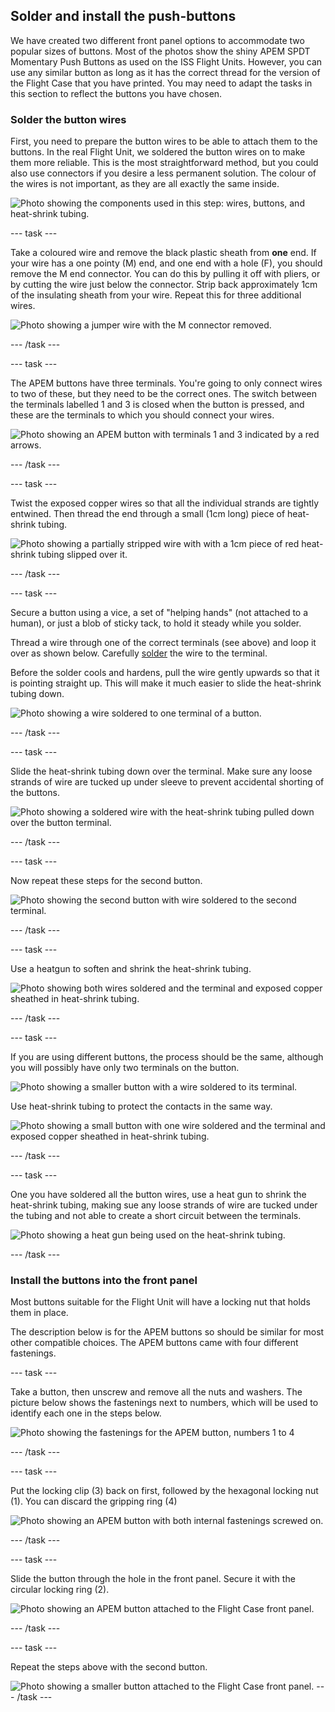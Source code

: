 ## Solder and install the push-buttons

We have created two different front panel options to accommodate two popular sizes of buttons. Most of the photos show the shiny APEM SPDT Momentary Push Buttons as used on the ISS Flight Units. However, you can use any similar button as long as it has the correct thread for the version of the Flight Case that you have printed. You may need to adapt the tasks in this section to reflect the buttons you have chosen.


### Solder the button wires

First, you need to prepare the button wires to be able to attach them to the buttons. In the real Flight Unit, we soldered the button wires on to make them more reliable. This is the most straightforward method, but you could also use connectors if you desire a less permanent solution. The colour of the wires is not important, as they are all exactly the same inside.

![Photo showing the components used in this step: wires, buttons, and heat-shrink tubing.](images/button_kit.JPG)

--- task ---

Take a coloured wire and remove the black plastic sheath from **one** end. If your wire has a one pointy (M) end, and one end with a hole (F), you should remove the M end connector. You can do this by pulling it off with pliers, or by cutting the wire just below the connector. Strip back approximately 1cm of the insulating sheath from your wire. Repeat this for three additional wires. 

![Photo showing a jumper wire with the M connector removed.](images/button_wire_strip.JPG)

--- /task ---

--- task ---

The APEM buttons have three terminals. You're going to only connect wires to two of these, but they need to be the correct ones. The switch between the terminals labelled 1 and 3 is closed when the button is pressed, and these are the terminals to which you should connect your wires.

![Photo showing an APEM button with terminals 1 and 3 indicated by a red arrows.](images/button_labels.JPG)

--- /task ---

--- task ---

Twist the exposed copper wires so that all the individual strands are tightly entwined. Then thread the end through a small (1cm long) piece of heat-shrink tubing. 

![Photo showing a partially stripped wire with with a 1cm piece of red heat-shrink tubing slipped over it.](images/button_wire_hs_slip.JPG)

--- /task ---

--- task ---

Secure a button using a vice, a set of "helping hands" (not attached to a human), or just a blob of sticky tack, to hold it steady while you solder.

Thread a wire through one of the correct terminals (see above) and loop it over as shown below. Carefully [solder](https://www.raspberrypi.com/news/getting-started-soldering/) the wire to the terminal. 

Before the solder cools and hardens, pull the wire gently upwards so that it is pointing straight up. This will make it much easier to slide the heat-shrink tubing down.

![Photo showing a wire soldered to one terminal of a button.](images/buttons_solder2.JPG)

--- /task ---

--- task ---

Slide the heat-shrink tubing down over the terminal. Make sure any loose strands of wire are tucked up under sleeve to prevent accidental shorting of the buttons. 


![Photo showing a soldered wire with the heat-shrink tubing pulled down over the button terminal.](images/button_wire_hs_over.JPG)

--- /task ---

--- task ---

Now repeat these steps for the second button.


![Photo showing the second button with wire soldered to the second terminal.](images/button_solder_2nd_wire.JPG)

--- /task ---

--- task ---

Use a heatgun to soften and shrink the heat-shrink tubing. 


![Photo showing both wires soldered and the terminal and exposed copper sheathed in heat-shrink tubing.](images/buttons_2_wires_hs.JPG)

--- /task ---

--- task ---

If you are using different buttons, the process should be the same, although you will possibly have only two terminals on the button. 

![Photo showing a smaller button with a wire soldered to its terminal.](images/buttons_small_solder.JPG)

Use heat-shrink tubing to protect the contacts in the same way.

![Photo showing a small button with one wire soldered and the terminal and exposed copper sheathed in heat-shrink tubing.](images/buttons_small_1_wire_hs.JPG)

--- /task ---

--- task ---

One you have soldered all the button wires, use a heat gun to shrink the heat-shrink tubing, making sue any loose strands of wire are tucked under the tubing and not able to create a short circuit between the terminals. 

![Photo showing a heat gun being used on the heat-shrink tubing.](images/heatgun.jpg)

--- /task ---

### Install the buttons into the front panel

Most buttons suitable for the Flight Unit will have a locking nut that holds them in place. 

The description below is for the APEM buttons so should be similar for most other compatible choices. The APEM buttons came with four different fastenings.


--- task ---

Take a button, then unscrew and remove all the nuts and washers. The picture below shows the fastenings next to numbers, which will be used to identify each one in the steps below. 

![Photo showing the fastenings for the APEM button, numbers 1 to 4 ](images/button_fastenings.jpg)

--- /task ---

--- task ---

Put the locking clip (3) back on first, followed by the hexagonal locking nut (1). You can discard the gripping ring (4)

![Photo showing an APEM button with both internal fastenings screwed on.](images/button_2_fastenings.jpg)

--- /task ---

--- task ---

Slide the button through the hole in the front panel. Secure it with the circular locking ring (2). 

![Photo showing an APEM button attached to the Flight Case front panel.](images/button_in_case.jpg)


--- /task ---

--- task ---

Repeat the steps above with the second button. 

![Photo showing a smaller button attached to the Flight Case front panel.](images/small_buttons.jpg)
--- /task ---
